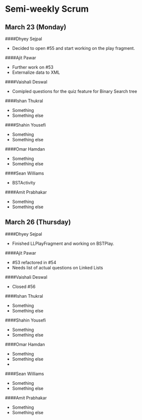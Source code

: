 # Semi-weekly Scrum

## March 23 (Monday)

####Dhyey Sejpal

* Decided to open #55 and start working on the play fragment.

####Ajit Pawar

* Further work on #53
* Externalize data to XML

####Vaishali Deswal

* Comipled questions for the quiz feature for Binary Search tree

####Ishan Thukral

* Something
* Something else

####Shahin Yousefi

* Something
* Something else

####Omar Hamdan

* Something
* Something else
 
####Sean Williams

* BSTActivity

####Amit Prabhakar

* Something
* Something else

## March 26 (Thursday)

####Dhyey Sejpal

* Finished LLPlayFragment and working on BSTPlay.

####Ajit Pawar

* #53 refactored in #54
* Needs list of actual questions on Linked Lists

####Vaishali Deswal

* Closed #56

####Ishan Thukral

* Something
* Something else

####Shahin Yousefi

* Something
* Something else

####Omar Hamdan

* Something
* Something else
* 
####Sean Williams

* Something
* Something else

####Amit Prabhakar

* Something
* Something else
